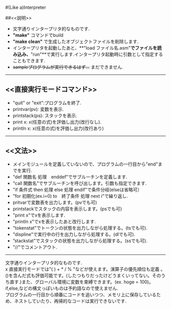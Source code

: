 #(Like a)Interpreter

##<<説明>>
* 文字通りインタープリタ的なものです. 
* **"make"** コマンドでbuild
* **"make clean"** で生成したオブジェクトファイルを削除します.  
* インタープリタを起動したあと、**"load ファイル名.asm"**でファイルを読み込み、**"run"**で実行します.インタープリタ起動時に引数として指定することもできます.  
* ~~sampleプログラムが実行できるはず...~~ まだできません.


****
## <<直接実行モードコマンド>>

* "quit" or "exit":プログラムを終了.  
* printvar(pv): 変数を表示.  
* printstack(ps): スタックを表示.   
* print x: x(任意の式)を評価し出力(改行なし).   
* println x:  x(任意の式)を評価し出力(改行あり)  




****
## <<文法>>  
* メインモジュールを定義していないので、プログラムの一行目から"end"までを実行.  
* "def 関数名 処理　enddef"でサブルーチンを定義します.  
* "call 関数名"でサブルーチンを呼び出します。引数も指定できます.  
* "if 条件式 then 処理 else 処理 endif"で条件分岐(elseは省略可）  
* "for 初期化(ex.i=0) to　終了条件 処理 next i"で繰り返し.  
* pritvarで変数表を出力します。(pvでも可)  
* printstackでスタックの内容を表示します。(psでも可)  
* "print x"でxを表示します.  
* "println x"でxを表示したあと改行します.  
* "tokenstat"でトークンの状態を出力しながら処理する。(tsでも可).  
* "displine"で実行中の行を出力しながら処理する。(dlでも可).  
* ”stackstat"でスタックの状態を出力しながら処理する。(ssでも可).  
* "//"でコメントアウト.  


****
 文字通りインタープリタ的なものです.  
x 直接実行モードでは"( ) + * / % "などが使えます。演算子の優先順位も定義 。()を含んだ式も評価可能です。(したつもりだったけどうまくいってない。そのうち直す.)また、グローバル環境に変数を束縛できます。(ex. hoge = 100)。if,else,などの構文っぽいものは予約語なので使えません.  
プログラムの一行目から順番にコードを追いつつ、メモリ上に保存しているため、ネストしていたり、再帰的なコードは実行できないです.  

